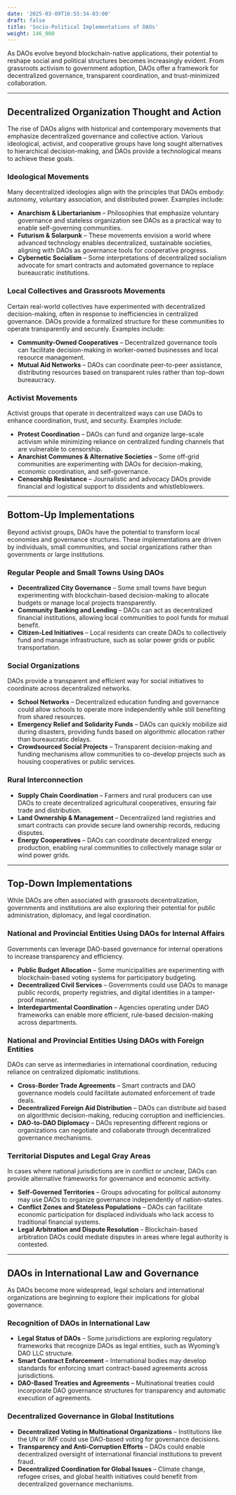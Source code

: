 ```yaml
---
date: '2025-03-09T16:55:34-03:00'
draft: false
title: 'Socio-Political Implementations of DAOs'
weight: 146_000
---
```


As DAOs evolve beyond blockchain-native applications, their potential to reshape social and political structures becomes increasingly evident. From grassroots activism to government adoption, DAOs offer a framework for decentralized governance, transparent coordination, and trust-minimized collaboration.

---

## **Decentralized Organization Thought and Action**  

The rise of DAOs aligns with historical and contemporary movements that emphasize decentralized governance and collective action. Various ideological, activist, and cooperative groups have long sought alternatives to hierarchical decision-making, and DAOs provide a technological means to achieve these goals.  

### **Ideological Movements**  
Many decentralized ideologies align with the principles that DAOs embody: autonomy, voluntary association, and distributed power. Examples include:  
- **Anarchism & Libertarianism** – Philosophies that emphasize voluntary governance and stateless organization see DAOs as a practical way to enable self-governing communities.  
- **Futurism & Solarpunk** – These movements envision a world where advanced technology enables decentralized, sustainable societies, aligning with DAOs as governance tools for cooperative progress.  
- **Cybernetic Socialism** – Some interpretations of decentralized socialism advocate for smart contracts and automated governance to replace bureaucratic institutions.  

### **Local Collectives and Grassroots Movements**  
Certain real-world collectives have experimented with decentralized decision-making, often in response to inefficiencies in centralized governance. DAOs provide a formalized structure for these communities to operate transparently and securely. Examples include:  
- **Community-Owned Cooperatives** – Decentralized governance tools can facilitate decision-making in worker-owned businesses and local resource management.  
- **Mutual Aid Networks** – DAOs can coordinate peer-to-peer assistance, distributing resources based on transparent rules rather than top-down bureaucracy.  

### **Activist Movements**  
Activist groups that operate in decentralized ways can use DAOs to enhance coordination, trust, and security. Examples include:  
- **Protest Coordination** – DAOs can fund and organize large-scale activism while minimizing reliance on centralized funding channels that are vulnerable to censorship.  
- **Anarchist Communes & Alternative Societies** – Some off-grid communities are experimenting with DAOs for decision-making, economic coordination, and self-governance.  
- **Censorship Resistance** – Journalistic and advocacy DAOs provide financial and logistical support to dissidents and whistleblowers.  

---

## **Bottom-Up Implementations**  

Beyond activist groups, DAOs have the potential to transform local economies and governance structures. These implementations are driven by individuals, small communities, and social organizations rather than governments or large institutions.  

### **Regular People and Small Towns Using DAOs**  
- **Decentralized City Governance** – Some small towns have begun experimenting with blockchain-based decision-making to allocate budgets or manage local projects transparently.  
- **Community Banking and Lending** – DAOs can act as decentralized financial institutions, allowing local communities to pool funds for mutual benefit.  
- **Citizen-Led Initiatives** – Local residents can create DAOs to collectively fund and manage infrastructure, such as solar power grids or public transportation.  

### **Social Organizations**  
DAOs provide a transparent and efficient way for social initiatives to coordinate across decentralized networks.  
- **School Networks** – Decentralized education funding and governance could allow schools to operate more independently while still benefiting from shared resources.  
- **Emergency Relief and Solidarity Funds** – DAOs can quickly mobilize aid during disasters, providing funds based on algorithmic allocation rather than bureaucratic delays.  
- **Crowdsourced Social Projects** – Transparent decision-making and funding mechanisms allow communities to co-develop projects such as housing cooperatives or public services.  

### **Rural Interconnection**  
- **Supply Chain Coordination** – Farmers and rural producers can use DAOs to create decentralized agricultural cooperatives, ensuring fair trade and distribution.  
- **Land Ownership & Management** – Decentralized land registries and smart contracts can provide secure land ownership records, reducing disputes.  
- **Energy Cooperatives** – DAOs can coordinate decentralized energy production, enabling rural communities to collectively manage solar or wind power grids.  

---

## **Top-Down Implementations**  

While DAOs are often associated with grassroots decentralization, governments and institutions are also exploring their potential for public administration, diplomacy, and legal coordination.  

### **National and Provincial Entities Using DAOs for Internal Affairs**  
Governments can leverage DAO-based governance for internal operations to increase transparency and efficiency.  
- **Public Budget Allocation** – Some municipalities are experimenting with blockchain-based voting systems for participatory budgeting.  
- **Decentralized Civil Services** – Governments could use DAOs to manage public records, property registries, and digital identities in a tamper-proof manner.  
- **Interdepartmental Coordination** – Agencies operating under DAO frameworks can enable more efficient, rule-based decision-making across departments.  

### **National and Provincial Entities Using DAOs with Foreign Entities**  
DAOs can serve as intermediaries in international coordination, reducing reliance on centralized diplomatic institutions.  
- **Cross-Border Trade Agreements** – Smart contracts and DAO governance models could facilitate automated enforcement of trade deals.  
- **Decentralized Foreign Aid Distribution** – DAOs can distribute aid based on algorithmic decision-making, reducing corruption and inefficiencies.  
- **DAO-to-DAO Diplomacy** – DAOs representing different regions or organizations can negotiate and collaborate through decentralized governance mechanisms.  

### **Territorial Disputes and Legal Gray Areas**  
In cases where national jurisdictions are in conflict or unclear, DAOs can provide alternative frameworks for governance and economic activity.  
- **Self-Governed Territories** – Groups advocating for political autonomy may use DAOs to organize governance independently of nation-states.  
- **Conflict Zones and Stateless Populations** – DAOs can facilitate economic participation for displaced individuals who lack access to traditional financial systems.  
- **Legal Arbitration and Dispute Resolution** – Blockchain-based arbitration DAOs could mediate disputes in areas where legal authority is contested.  

---

## **DAOs in International Law and Governance**  

As DAOs become more widespread, legal scholars and international organizations are beginning to explore their implications for global governance.  

### **Recognition of DAOs in International Law**  
- **Legal Status of DAOs** – Some jurisdictions are exploring regulatory frameworks that recognize DAOs as legal entities, such as Wyoming’s DAO LLC structure.  
- **Smart Contract Enforcement** – International bodies may develop standards for enforcing smart contract-based agreements across jurisdictions.  
- **DAO-Based Treaties and Agreements** – Multinational treaties could incorporate DAO governance structures for transparency and automatic execution of agreements.  

### **Decentralized Governance in Global Institutions**  
- **Decentralized Voting in Multinational Organizations** – Institutions like the UN or IMF could use DAO-based voting for governance decisions.  
- **Transparency and Anti-Corruption Efforts** – DAOs could enable decentralized oversight of international financial institutions to prevent fraud.  
- **Decentralized Coordination for Global Issues** – Climate change, refugee crises, and global health initiatives could benefit from decentralized governance mechanisms.  

